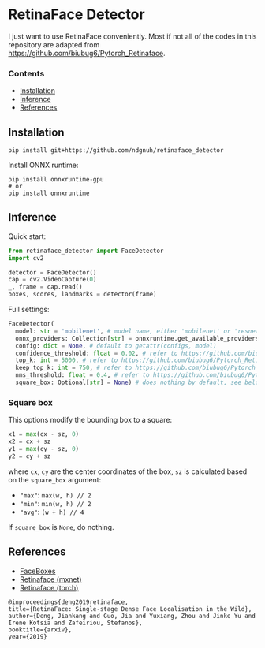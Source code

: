 # RetinaFace Detector

I just want to use RetinaFace conveniently. Most if not all of the codes in this repository are adapted from https://github.com/biubug6/Pytorch_Retinaface.

### Contents
- [Installation](#installation)
- [Inference](#inference)
- [References](#references)

## Installation

```shell
pip install git+https://github.com/ndgnuh/retinaface_detector
```

Install ONNX runtime:
```shell
pip install onnxruntime-gpu
# or
pip install onnxruntime
```

## Inference

Quick start:
```python
from retinaface_detector import FaceDetector
import cv2

detector = FaceDetector()
cap = cv2.VideoCapture(0)
_, frame = cap.read()
boxes, scores, landmarks = detector(frame)
```

Full settings:
```python
FaceDetector(
  model: str = 'mobilenet', # model name, either 'mobilenet' or 'resnet50', anything in the `retinaface_detector/configs.py`
  onnx_providers: Collection[str] = onnxruntime.get_available_providers(),
  config: dict = None, # default to getattr(configs, model)
  confidence_threshold: float = 0.02, # refer to https://github.com/biubug6/Pytorch_Retinaface/blob/master/detect.py
  top_k: int = 5000, # refer to https://github.com/biubug6/Pytorch_Retinaface/blob/master/detect.py
  keep_top_k: int = 750, # refer to https://github.com/biubug6/Pytorch_Retinaface/blob/master/detect.py
  nms_threshold: float = 0.4, # refer to https://github.com/biubug6/Pytorch_Retinaface/blob/master/detect.py
  square_box: Optional[str] = None) # does nothing by default, see below for details
```

### Square box

This options modify the bounding box to a square:
```python
x1 = max(cx - sz, 0)
x2 = cx + sz
y1 = max(cy - sz, 0)
y2 = cy + sz
```
where `cx`, `cy` are the center coordinates of the box, `sz` is calculated based on the `square_box` argument:
- `"max"`: `max(w, h) // 2`
- `"min"`: `min(w, h) // 2`
- `"avg"`: `(w + h) // 4`

If `square_box` is `None`, do nothing.

## References
- [FaceBoxes](https://github.com/zisianw/FaceBoxes.PyTorch)
- [Retinaface (mxnet)](https://github.com/deepinsight/insightface/tree/master/RetinaFace)
- [Retinaface (torch)](https://github.com/biubug6/Pytorch_Retinaface)
```
@inproceedings{deng2019retinaface,
title={RetinaFace: Single-stage Dense Face Localisation in the Wild},
author={Deng, Jiankang and Guo, Jia and Yuxiang, Zhou and Jinke Yu and Irene Kotsia and Zafeiriou, Stefanos},
booktitle={arxiv},
year={2019}
```

